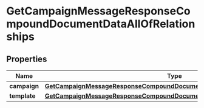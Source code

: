
# GetCampaignMessageResponseCompoundDocumentDataAllOfRelationships

## Properties
| Name | Type | Description | Notes |
| ------------ | ------------- | ------------- | ------------- |
| **campaign** | [**GetCampaignMessageResponseCompoundDocumentDataAllOfRelationshipsCampaign**](GetCampaignMessageResponseCompoundDocumentDataAllOfRelationshipsCampaign.md) |  |  [optional] |
| **template** | [**GetCampaignMessageResponseCompoundDocumentDataAllOfRelationshipsTemplate**](GetCampaignMessageResponseCompoundDocumentDataAllOfRelationshipsTemplate.md) |  |  [optional] |



